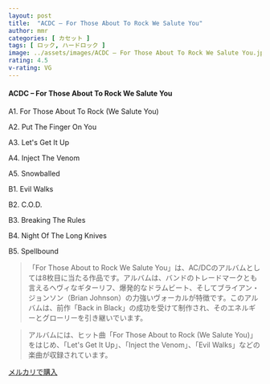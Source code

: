 ```yaml
---
layout: post
title:  "ACDC – For Those About To Rock We Salute You"
author: mmr
categories: [ カセット ]
tags: [ ロック, ハードロック ]
image: ../assets/images/ACDC – For Those About To Rock We Salute You.jpg
rating: 4.5
v-rating: VG
---
```


#### ACDC – For Those About To Rock We Salute You

A1. For Those About To Rock (We Salute You)

A2. Put The Finger On You

A3. Let's Get It Up

A4. Inject The Venom

A5. Snowballed

B1. Evil Walks

B2. C.O.D.

B3. Breaking The Rules

B4. Night Of The Long Knives

B5. Spellbound

> 「For Those About to Rock We Salute You」は、AC/DCのアルバムとしては8枚目に当たる作品です。アルバムは、バンドのトレードマークとも言えるヘヴィなギターリフ、爆発的なドラムビート、そしてブライアン・ジョンソン（Brian Johnson）の力強いヴォーカルが特徴です。このアルバムは、前作「Back in Black」の成功を受けて制作され、そのエネルギーとグローリーを引き継いでいます。

> アルバムには、ヒット曲「For Those About to Rock (We Salute You)」をはじめ、「Let's Get It Up」、「Inject the Venom」、「Evil Walks」などの楽曲が収録されています。


[メルカリで購入](https://jp.mercari.com/item/m57758926139)


